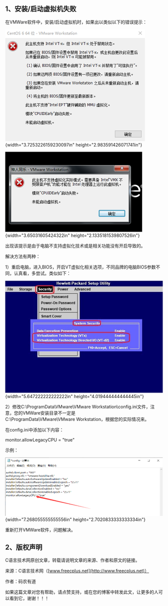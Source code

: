 ## 1、安装/启动虚拟机失败

在VMWare软件中，安装/启动虚拟机时，如果出以类似以下的错误提示：

![](/images/38/media/image1.png){width="3.7253226159230097in"
height="2.983591426071741in"}

![](/images/38/media/image2.png){width="3.65031605424322in"
height="2.1335181539807526in"}

出现该提示是由于电脑不支持虚拟化技术或是相关功能没有开启导致的。

解决方法有两种：

1）重启电脑，进入BIOS，开启VT虚拟化相关选项，不同品牌的电脑BIOS参数不同，认真看，多尝试。类似如下：

![](/images/38/media/image3.jpeg){width="5.647222222222222in"
height="4.019444444444445in"}

2）修改C:\\ProgramData\\VMware\\VMware Workstation\\config.ini文件，注意，您的VMWare安装目录不一定是C:\\ProgramData\\VMware\\VMware Workstation，根据您的实际情况来。

在config.ini中添加以下内容：

monitor.allowLegacyCPU = \"true\"

示例：

![](/images/38/media/image4.png){width="7.268055555555556in"
height="2.7020833333333334in"}

重新打开VMWare软件，问题解决。

## 2、版权声明

C语言技术网原创文章，转载请说明文章的来源、作者和原文的链接。

来源：C语言技术网（[www.freecplus.net](http://www.freecplus.net)）

作者：码农有道

如果这篇文章对您有帮助，请点赞支持，或在您的博客中转发此文，让更多的人可以看到它，谢谢！！！
